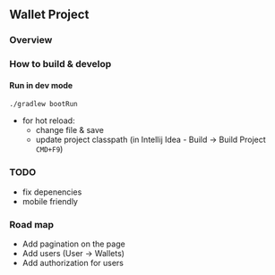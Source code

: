 ## Wallet Project

### Overview

### How to build & develop

#### Run in dev mode

`./gradlew bootRun`
* for hot reload:
  * change file & save
  * update project classpath (in Intellij Idea - Build -> Build Project `CMD+F9`)

### TODO
* fix depenencies
* mobile friendly

### Road map

* Add pagination on the page
* Add users (User -> Wallets)
* Add authorization for users